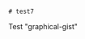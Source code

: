                                                                                                                                                                                                                                                                                                                                                                                                                                             # test7
Test "graphical-gist"